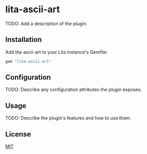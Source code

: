 # lita-ascii-art

TODO: Add a description of the plugin.

## Installation

Add lita-ascii-art to your Lita instance's Gemfile:

``` ruby
gem "lita-ascii-art"
```

## Configuration

TODO: Describe any configuration attributes the plugin exposes.

## Usage

TODO: Describe the plugin's features and how to use them.

## License

[MIT](http://opensource.org/licenses/MIT)
